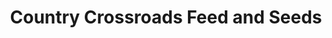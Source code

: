 ---
title: "Country Crossroads  Feed and Seeds"
url: /andover/country-crossroads-feed-and-seeds/
shop: agrarian
---